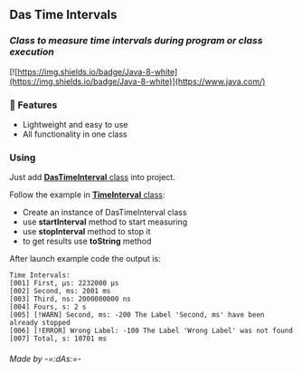 ## Das Time Intervals
### _Class to measure time intervals during program or class execution_
[![https://img.shields.io/badge/Java-8-white](https://img.shields.io/badge/Java-8-white)](https://www.java.com/)

### 📃 Features
- Lightweight and easy to use
- All functionality in one class

### Using
Just add [**DasTimeInterval** class](src/das/tools/DasTimeInterval.java) into project.

Follow the example in [**TimeInterval** class](src/das/tools/TimeInterval.java):
- Create an instance of DasTimeInterval class
- use **startInterval** method to start measuring
- use **stopInterval** method to stop it
- to get results use **toString** method


After launch example code the output is:
```
Time Intervals:
[001] First, μs: 2232000 μs
[002] Second, ms: 2001 ms
[003] Third, ns: 2000000000 ns
[004] Fours, s: 2 s
[005] [!WARN] Second, ms: -200 The Label 'Second, ms' have been already stopped
[006] [!ERROR] Wrong Label: -100 The Label 'Wrong Label' was not found
[007] Total, s: 10701 ms
```

###### _Made by -=:dAs:=-_
